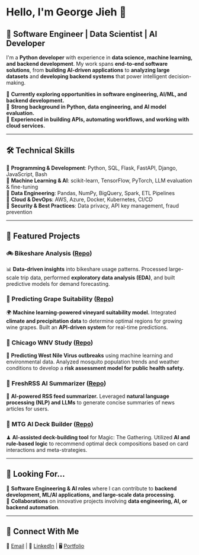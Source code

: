 # **Hello, I'm George Jieh 👋**  

## **🚀 Software Engineer | Data Scientist | AI Developer**  

I'm a **Python developer** with experience in **data science, machine learning, and backend development**. My work spans **end-to-end software solutions**, from **building AI-driven applications** to **analyzing large datasets** and **developing backend systems** that power intelligent decision-making.  

🔹 **Currently exploring opportunities in software engineering, AI/ML, and backend development.**  
🔹 **Strong background in Python, data engineering, and AI model evaluation.**  
🔹 **Experienced in building APIs, automating workflows, and working with cloud services.**  

---

## **🛠 Technical Skills**  
🔹 **Programming & Development**: Python, SQL, Flask, FastAPI, Django, JavaScript, Bash  
🔹 **Machine Learning & AI**: scikit-learn, TensorFlow, PyTorch, LLM evaluation & fine-tuning  
🔹 **Data Engineering**: Pandas, NumPy, BigQuery, Spark, ETL Pipelines  
🔹 **Cloud & DevOps**: AWS, Azure, Docker, Kubernetes, CI/CD  
🔹 **Security & Best Practices**: Data privacy, API key management, fraud prevention  

---

## **📌 Featured Projects**  

### **🚲 Bikeshare Analysis** ([Repo](https://github.com/georgejieh/bikeshare-analysis))  
📊 **Data-driven insights** into bikeshare usage patterns. Processed large-scale trip data, performed **exploratory data analysis (EDA)**, and built predictive models for demand forecasting.  

### **🍇 Predicting Grape Suitability** ([Repo](https://github.com/georgejieh/predicting_grape_suitability_based_on_climate_and_precipitation))  
🌍 **Machine learning-powered vineyard suitability model.** Integrated **climate and precipitation data** to determine optimal regions for growing wine grapes. Built an **API-driven system** for real-time predictions.  

### **🦟 Chicago WNV Study** ([Repo](https://github.com/georgejieh/chicago_WNV_study))  
🦠 **Predicting West Nile Virus outbreaks** using machine learning and environmental data. Analyzed mosquito population trends and weather conditions to develop a **risk assessment model for public health safety.**  

### **📰 FreshRSS AI Summarizer** ([Repo](https://github.com/georgejieh/freshrss-ai-summarizer))  
🤖 **AI-powered RSS feed summarizer.** Leveraged **natural language processing (NLP) and LLMs** to generate concise summaries of news articles for users.  

### **🎴 MTG AI Deck Builder** ([Repo](https://github.com/georgejieh/mtg_ai_deck_builder))  
♟ **AI-assisted deck-building tool** for Magic: The Gathering. Utilized **AI and rule-based logic** to recommend optimal deck compositions based on card interactions and meta-strategies.  

---

## **👀 Looking For...**  
🔹 **Software Engineering & AI roles** where I can contribute to **backend development, ML/AI applications, and large-scale data processing**.  
🔹 **Collaborations** on innovative projects involving **data engineering, AI, or backend automation**.  

---

## **🤝 Connect With Me**  
📩 [Email](mailto:george.jieh@gmail.com) | 💼 [LinkedIn](https://www.linkedin.com/in/george-jieh/) | 🖥️ [Portfolio](https://www,georgejieh.dev)  
